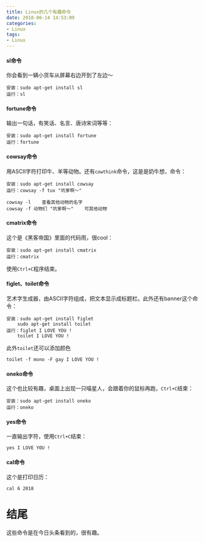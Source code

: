 ```yaml
---
title: Linux的几个有趣命令
date: 2018-06-14 14:53:09
categories:
- Linux
tags:
- Linux
---
```


#### sl命令

你会看到一辆小货车从屏幕右边开到了左边～  
```shell
安装：sudo apt-get install sl
运行：sl
```



#### fortune命令

输出一句话，有笑话、名言、唐诗宋词等等：
```shell
安装：sudo apt-get install fortune
运行：fortune
```



#### cowsay命令

用ASCII字符打印牛、羊等动物。还有`cowthink`命令，这是是奶牛想，命令：

```shell
安装：sudo apt-get install cowsay
运行：cowsay -f tux "坑爹啊～"

cowsay -l    查看其他动物的名字
cowsay -f 动物们 "坑爹啊～"    可其他动物
```

#### cmatrix命令

这个是《黑客帝国》里面的代码雨，很cool：
```shell
安装：sudo apt-get install cmatrix
运行：cmatrix
```

使用`Ctrl+C`程序结束。  

#### figlet、toilet命令

艺术字生成器，由ASCII字符组成，把文本显示成标题栏。此外还有banner这个命令：

```shell
安装：sudo apt-get install figlet
    sudo apt-get install toilet
运行：figlet I LOVE YOU !
    toilet I LOVE YOU !
```

此外`toilet`还可以添加颜色
```shell
toilet -f mono -F gay I LOVE YOU !
```



#### oneko命令

这个也比较有趣，桌面上出现一只喵星人，会跟着你的鼠标再跑，`Ctrl+C`结束：
```shell
安装：sudo apt-get install oneko
运行：oneko
```



#### yes命令

一直输出字符，使用`Ctrl+C`结束：
```shell
yes I LOVE YOU !
```



#### cal命令

这个是打印日历：
```shell
cal 6 2018
```

# 结尾 #

这些命令是在今日头条看到的，很有趣。
